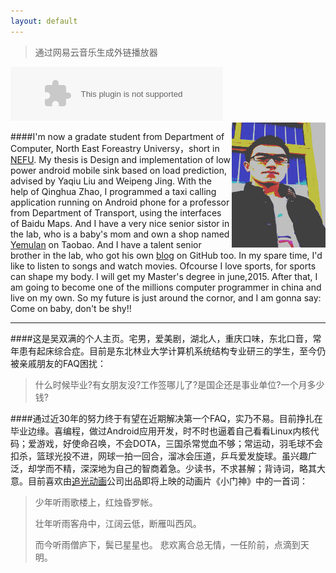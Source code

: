 ```yaml
---
layout: default
---
```

>通过网易云音乐生成外链播放器
<embed src="http://music.163.com/style/swf/widget.swf?sid=169628&type=2&auto=1&width=320&height=66" width="340" height="86"  allowNetworking="all"/>

<div>
<img src="media/me.jpg" width="150" height="200" align="right" />
</div>


####I'm now a gradate student from Department of Computer, North East Foreastry Universy，short in [NEFU](http://www.nefu.edu.cn). My thesis is Design and implementation of low power android mobile sink based on load prediction, advised by Yaqiu Liu and Weipeng Jing. With the help of Qinghua Zhao, I programmed a taxi calling  application running on Android phone for a professor from Department of Transport, using the interfaces of Baidu Maps. And I have a very nice senior sistor in the lab, who is a baby's mom and own a shop named [Yemulan](http://shop107085495.taobao.com/) on Taobao. And I have a talent senior brother in the lab, who got his own [blog](http://yanshuo.name/) on GitHub too. In my spare time, I'd like to listen to songs and watch movies. Ofcourse I love sports, for sports can shape my body. I will get my Master's degree in june,2015. After that, I am going to become one of the millions computer programmer in china and live on my own. So my future is just around the cornor, and I am gonna say: Come on baby, don't be shy!!

***

####这是吴双满的个人主页。宅男，爱美剧，湖北人，重庆口味，东北口音，常年患有起床综合症。目前是东北林业大学计算机系统结构专业研三的学生，至今仍被亲戚朋友的FAQ困扰：

> 什么时候毕业?有女朋友没?工作签哪儿了?是国企还是事业单位?一个月多少钱?

####通过近30年的努力终于有望在近期解决第一个FAQ，实乃不易。目前挣扎在毕业边缘。喜编程，做过Android应用开发，时不时也逼着自己看看Linux内核代码；爱游戏，好使命召唤，不会DOTA，三国杀常觉血不够；常运动，羽毛球不会扣杀，篮球光投不进，网球一拍一回合，溜冰会压道，乒乓爱发旋球。虽兴趣广泛，却学而不精，深深地为自己的智商着急。少读书，不求甚解；背诗词，略其大意。目前喜欢由[追光动画](http://www.zhuiguang.com/)公司出品即将上映的动画片《小门神》中的一首词：

> 少年听雨歌楼上，红烛昏罗帐。
> 
> 壮年听雨客舟中，江阔云低，断雁叫西风。
> 
> 而今听雨僧庐下，鬓已星星也。 悲欢离合总无情，一任阶前，点滴到天明。


